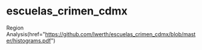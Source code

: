 # escuelas_crimen_cdmx

Region Analysis(href="https://github.com/lwerth/escuelas_crimen_cdmx/blob/master/histograms.pdf")
